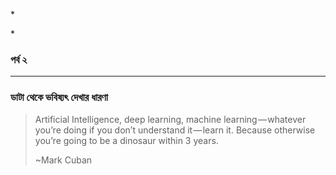 \*

\*



### 

### 

### 

### পর্ব ২

---

###  ডাটা থেকে ভবিষ্যৎ দেখার ধারণা 



> Artificial Intelligence, deep learning, machine learning — whatever you’re doing if you don’t understand it — learn it. Because otherwise you’re going to be a dinosaur within 3 years. 
>
> ~Mark Cuban



